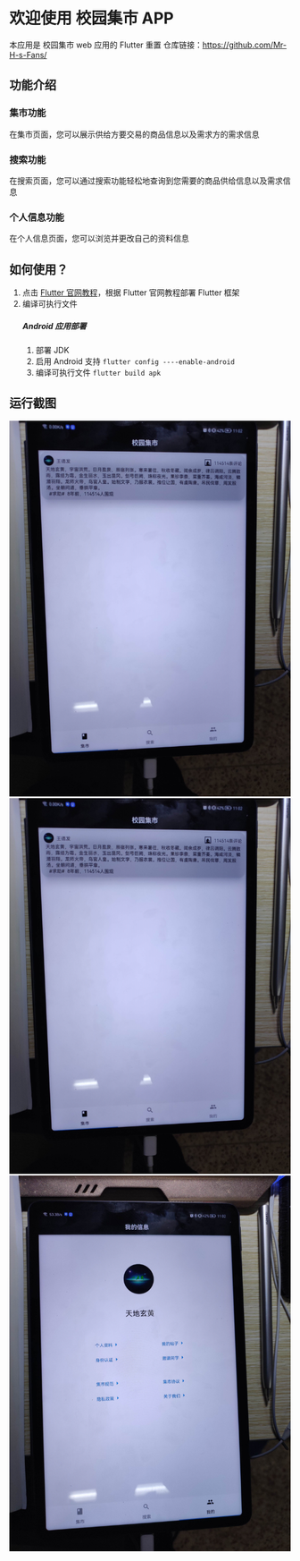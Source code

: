 # 欢迎使用 校园集市 APP

本应用是 校园集市 web 应用的 Flutter 重置
仓库链接：https://github.com/Mr-H-s-Fans/

## 功能介绍
### 集市功能
在集市页面，您可以展示供给方要交易的商品信息以及需求方的需求信息
### 搜索功能
在搜索页面，您可以通过搜索功能轻松地查询到您需要的商品供给信息以及需求信息
### 个人信息功能
在个人信息页面，您可以浏览并更改自己的资料信息
## 如何使用？
1. 点击 [Flutter 官网教程](https://docs.flutter.dev/get-started/install)，根据 Flutter 官网教程部署 Flutter 框架
2. 编译可执行文件
   ##### Android 应用部署
    1.  部署 JDK
    2. 启用 Android 支持
       ```flutter config ----enable-android```
    3. 编译可执行文件
       ```flutter build apk```
## 运行截图
![校园集市](https://github.com/Mr-H-s-Fans/TheCampusMarket/blob/main/doc/s1.jpg)
![搜索](https://github.com/Mr-H-s-Fans/TheCampusMarket/blob/main/doc/s1.jpg)
![个人信息](https://github.com/Mr-H-s-Fans/TheCampusMarket/blob/main/doc/s3.jpg)